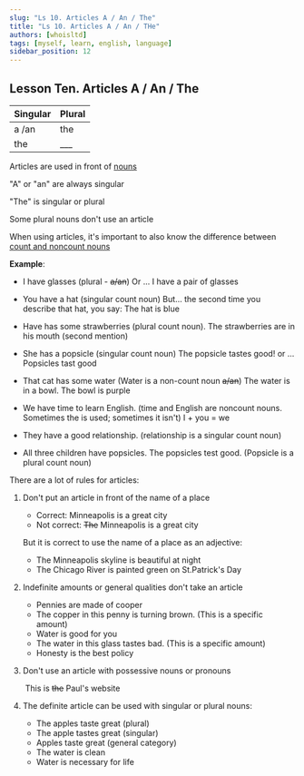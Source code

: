 ```yaml
---
slug: "Ls 10. Articles A / An / The"
title: "Ls 10. Articles A / An / THe"
authors: [whoisltd]
tags: [myself, learn, english, language]
sidebar_position: 12
---
```


## Lesson Ten. Articles A / An / The

| Singular | Plural |
| -------- | ------ |
| a /an    | the    |
| the      | ___    |

Articles are used in front of [nouns](lesson-four.md)

"A" or "an" are always singular

"The" is singular or plural

Some plural nouns don't use an article

When using articles, it's important to also know the difference between [count and noncount nouns](lesson-nineteen.md)

**Example**:

- I have glasses (plural - <s>a/an</s>) Or ... I have a pair of glasses

- You have a hat (singular count noun) But... the second time you describe that hat, you say: The hat is blue
- Have has some strawberries (plural count noun). The strawberries are in his mouth (second mention)
- She has a popsicle (singular count noun) The popsicle tastes good! or ... Popsicles tast good
- That cat has some water (Water is a non-count noun <s>a/an</s>) The water is in a bowl. The bowl is purple
- We have time to learn English. (time and English are noncount nouns. Sometimes the is used; sometimes it isn't) I + you = we
- They have a good relationship. (relationship is a singular count noun)
- All three children have popsicles. The popsicles test good. (Popsicle is a plural count noun)

There are a lot of rules for articles:

1. Don't put an article in front of the name of a place

   - Correct: Minneapolis is a great city
   - Not correct: <s>The</s> Minneapolis is a great city

   But it is correct to use the name of a place as an adjective:

   - The Minneapolis skyline is beautiful at night
   - The Chicago River is painted green on St.Patrick's Day

2. Indefinite amounts or general qualities don't take an article

   - Pennies are made of cooper
   - The copper in this penny is turning brown. (This is a specific amount)
   - Water is good for you
   - The water in this glass tastes bad. (This is a specific amount)
   - Honesty is the best policy

3. Don't use an article with possessive nouns or pronouns

   ​	This is <s>the</s> Paul's website

4. The definite article can be used with singular or plural nouns:

   - The apples taste great (plural)
   - The apple tastes great (singular)
   - Apples taste great (general category)
   - The water is clean
   - Water is necessary for life